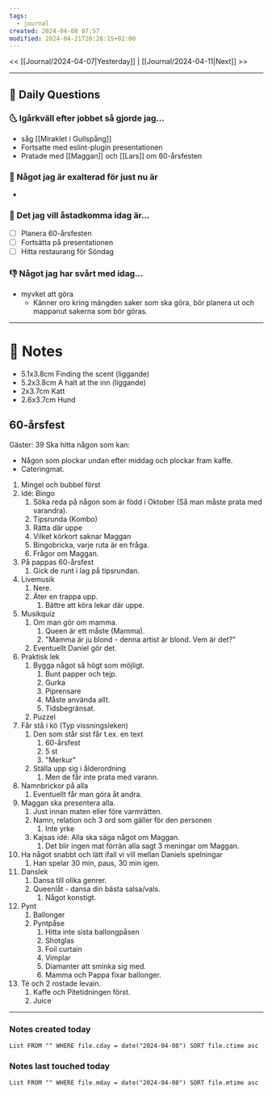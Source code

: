 ```yaml
---
tags:
  - journal
created: 2024-04-08 07:57
modified: 2024-04-21T20:28:15+02:00
---
```


<< [[Journal/2024-04-07|Yesterday]] | [[Journal/2024-04-11|Next]] >>

---
## 📅 Daily Questions
### 🌜 Igårkväll efter jobbet så gjorde jag...
- såg [[Miraklet i Gullspång]]
- Fortsatte med eslint-plugin presentationen
- Pratade med [[Maggan]] och [[Lars]] om 60-årsfesten

### 🙌 Något jag är exalterad för just nu är
- 

### 🚀 Det jag vill åstadkomma idag är...
- [ ] Planera 60-årsfesten
- [ ] Fortsätta på presentationen
- [ ] Hitta restaurang för Söndag

### 👎 Något jag har svårt med idag...
- myvket att göra
	- Känner oro kring mängden saker som ska göra, bör planera ut och mappanut sakerna som bör göras.

---
# 📝 Notes
- 5.1x3.8cm Finding the scent (liggande)
- 5.2x3.8cm A halt at the inn (liggande)
- 2x3.7cm Katt
- 2.6x3.7cm Hund

## 60-årsfest
Gäster: 39
Ska hitta någon som kan:
* Någon som plockar undan efter middag och plockar fram kaffe.
* Cateringmat.

1. Mingel och bubbel först
2. Idé: Bingo
	1. Söka reda på någon som är född i Oktober (Så man måste prata med varandra).
	2. Tipsrunda (Kombo)
	3. Rätta där uppe
	4. Vilket körkort saknar Maggan
	5. Bingobricka, varje ruta är en fråga.
	6. Frågor om Maggan.
3. På pappas 60-årsfest
	1. Gick de runt i lag på tipsrundan.
4. Livemusik
	1. Nere.
	2. Äter en trappa upp.
		1. Bättre att köra lekar där uppe.
5. Musikquiz
	1. Om man gör om mamma.
		1. Queen är ett måste (Mamma).
		2. "Mamma är ju blond - denna artist är blond. Vem är det?"
	2. Eventuellt Daniel gör det.
6. Praktisk lek
	1. Bygga något så högt som möjligt.
		1. Bunt papper och tejp.
		2. Gurka
		3. Piprensare
		4. Måste använda allt.
		5. Tidsbegränsat.
	2. Puzzel
7. Får stå i kö (Typ vissningsleken)
	1. Den som står sist får t.ex. en text
		1. 60-årsfest
		2. 5 st
		3. "Merkur"
	2. Ställa upp sig i ålderordning
		1. Men de får inte prata med varann.
8. Namnbrickor på alla
	1. Eventuellt får man göra åt andra.
9. Maggan ska presentera alla.
	1. Just innan maten eller före varmrätten.
	2. Namn, relation och 3 ord som gäller för den personen
		1. Inte yrke
	3. Kajsas idé: Alla ska säga något om Maggan.
		1. Det blir ingen mat förrän alla sagt 3 meningar om Maggan.
10. Ha något snabbt och lätt ifall vi vill mellan Daniels spelningar
	1. Han spelar 30 min, paus, 30 min igen.
11. Danslek
	1. Dansa till olika genrer.
	2. Queenlåt - dansa din bästa salsa/vals.
		1. Något konstigt.
12. Pynt
	1. Ballonger
	2. Pyntpåse
		1. Hitta inte sista ballongpåsen
		2. Shotglas
		3. Foil curtain
		4. Vimplar
		5. Diamanter att sminka sig med.
		6. Mamma och Pappa fixar ballonger.
13. Té och 2 rostade levain.
	1. Kaffe och Pitetidningen först.
	2. Juice
---
### Notes created today
```dataview
List FROM "" WHERE file.cday = date("2024-04-08") SORT file.ctime asc
```
### Notes last touched today
```dataview
List FROM "" WHERE file.mday = date("2024-04-08") SORT file.mtime asc
```